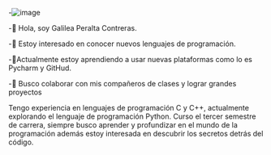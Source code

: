 -![image](https://github.com/user-attachments/assets/00113d04-4e80-46bc-b982-536d9dfe2cc3)

-👋 Hola, soy Galilea Peralta Contreras.

-👀 Estoy interesado en conocer nuevos lenguajes de programación.

-🌱Actualmente estoy aprendiendo a usar nuevas plataformas como lo es Pycharm y GitHud.

 -💞️ Busco colaborar con mis compañeros de clases y lograr grandes proyectos

Tengo experiencia en lenguajes de programación C y C++, actualmente explorando el lenguaje de programación Python.
Curso el tercer semestre de carrera, siempre busco aprender y profundizar en el mundo de la programación además estoy interesada en descubrir los secretos detrás del código. 
